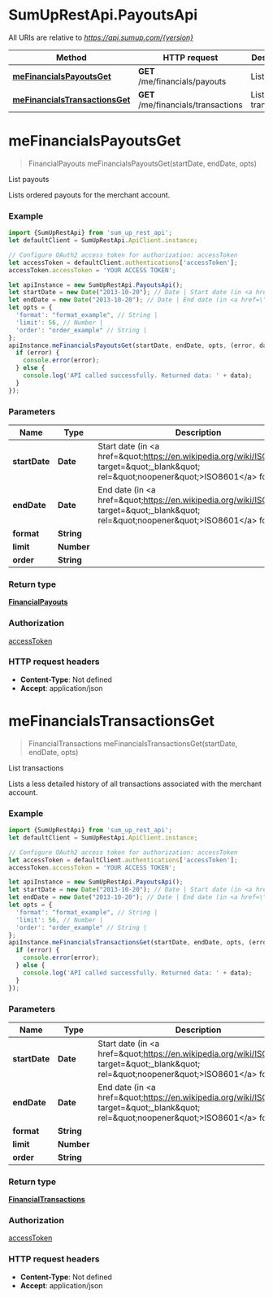 # SumUpRestApi.PayoutsApi

All URIs are relative to *https://api.sumup.com/{version}*

Method | HTTP request | Description
------------- | ------------- | -------------
[**meFinancialsPayoutsGet**](PayoutsApi.md#meFinancialsPayoutsGet) | **GET** /me/financials/payouts | List payouts
[**meFinancialsTransactionsGet**](PayoutsApi.md#meFinancialsTransactionsGet) | **GET** /me/financials/transactions | List transactions

<a name="meFinancialsPayoutsGet"></a>
# **meFinancialsPayoutsGet**
> FinancialPayouts meFinancialsPayoutsGet(startDate, endDate, opts)

List payouts

Lists ordered payouts for the merchant account.

### Example
```javascript
import {SumUpRestApi} from 'sum_up_rest_api';
let defaultClient = SumUpRestApi.ApiClient.instance;

// Configure OAuth2 access token for authorization: accessToken
let accessToken = defaultClient.authentications['accessToken'];
accessToken.accessToken = 'YOUR ACCESS TOKEN';

let apiInstance = new SumUpRestApi.PayoutsApi();
let startDate = new Date("2013-10-20"); // Date | Start date (in <a href=\"https://en.wikipedia.org/wiki/ISO_8601\" target=\"_blank\" rel=\"noopener\">ISO8601</a> format).
let endDate = new Date("2013-10-20"); // Date | End date (in <a href=\"https://en.wikipedia.org/wiki/ISO_8601\" target=\"_blank\" rel=\"noopener\">ISO8601</a> format).
let opts = { 
  'format': "format_example", // String | 
  'limit': 56, // Number | 
  'order': "order_example" // String | 
};
apiInstance.meFinancialsPayoutsGet(startDate, endDate, opts, (error, data, response) => {
  if (error) {
    console.error(error);
  } else {
    console.log('API called successfully. Returned data: ' + data);
  }
});
```

### Parameters

Name | Type | Description  | Notes
------------- | ------------- | ------------- | -------------
 **startDate** | **Date**| Start date (in &lt;a href&#x3D;\&quot;https://en.wikipedia.org/wiki/ISO_8601\&quot; target&#x3D;\&quot;_blank\&quot; rel&#x3D;\&quot;noopener\&quot;&gt;ISO8601&lt;/a&gt; format). | 
 **endDate** | **Date**| End date (in &lt;a href&#x3D;\&quot;https://en.wikipedia.org/wiki/ISO_8601\&quot; target&#x3D;\&quot;_blank\&quot; rel&#x3D;\&quot;noopener\&quot;&gt;ISO8601&lt;/a&gt; format). | 
 **format** | **String**|  | [optional] 
 **limit** | **Number**|  | [optional] 
 **order** | **String**|  | [optional] 

### Return type

[**FinancialPayouts**](FinancialPayouts.md)

### Authorization

[accessToken](../README.md#accessToken)

### HTTP request headers

 - **Content-Type**: Not defined
 - **Accept**: application/json

<a name="meFinancialsTransactionsGet"></a>
# **meFinancialsTransactionsGet**
> FinancialTransactions meFinancialsTransactionsGet(startDate, endDate, opts)

List transactions

Lists a less detailed history of all transactions associated with the merchant account.

### Example
```javascript
import {SumUpRestApi} from 'sum_up_rest_api';
let defaultClient = SumUpRestApi.ApiClient.instance;

// Configure OAuth2 access token for authorization: accessToken
let accessToken = defaultClient.authentications['accessToken'];
accessToken.accessToken = 'YOUR ACCESS TOKEN';

let apiInstance = new SumUpRestApi.PayoutsApi();
let startDate = new Date("2013-10-20"); // Date | Start date (in <a href=\"https://en.wikipedia.org/wiki/ISO_8601\" target=\"_blank\" rel=\"noopener\">ISO8601</a> format).
let endDate = new Date("2013-10-20"); // Date | End date (in <a href=\"https://en.wikipedia.org/wiki/ISO_8601\" target=\"_blank\" rel=\"noopener\">ISO8601</a> format).
let opts = { 
  'format': "format_example", // String | 
  'limit': 56, // Number | 
  'order': "order_example" // String | 
};
apiInstance.meFinancialsTransactionsGet(startDate, endDate, opts, (error, data, response) => {
  if (error) {
    console.error(error);
  } else {
    console.log('API called successfully. Returned data: ' + data);
  }
});
```

### Parameters

Name | Type | Description  | Notes
------------- | ------------- | ------------- | -------------
 **startDate** | **Date**| Start date (in &lt;a href&#x3D;\&quot;https://en.wikipedia.org/wiki/ISO_8601\&quot; target&#x3D;\&quot;_blank\&quot; rel&#x3D;\&quot;noopener\&quot;&gt;ISO8601&lt;/a&gt; format). | 
 **endDate** | **Date**| End date (in &lt;a href&#x3D;\&quot;https://en.wikipedia.org/wiki/ISO_8601\&quot; target&#x3D;\&quot;_blank\&quot; rel&#x3D;\&quot;noopener\&quot;&gt;ISO8601&lt;/a&gt; format). | 
 **format** | **String**|  | [optional] 
 **limit** | **Number**|  | [optional] 
 **order** | **String**|  | [optional] 

### Return type

[**FinancialTransactions**](FinancialTransactions.md)

### Authorization

[accessToken](../README.md#accessToken)

### HTTP request headers

 - **Content-Type**: Not defined
 - **Accept**: application/json

